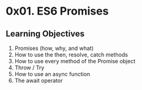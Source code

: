# 0x01. ES6 Promises

## Learning Objectives

<ol>
    <li>Promises (how, why, and what)</li>
    <li>How to use the then, resolve, catch methods</li>
    <li>How to use every method of the Promise object</li>
    <li>Throw / Try</li>
    <li>How to use an async function</li> 
    <li>The await operator</li>   
</ol>

